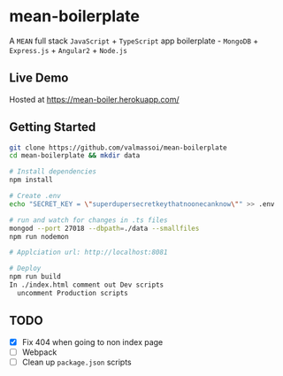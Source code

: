 # mean-boilerplate
A `MEAN` full stack `JavaScript` + `TypeScript` app boilerplate - `MongoDB` + `Express.js` + `Angular2` + `Node.js`

## Live Demo
Hosted at https://mean-boiler.herokuapp.com/

## Getting Started
```bash
git clone https://github.com/valmassoi/mean-boilerplate
cd mean-boilerplate && mkdir data

# Install dependencies
npm install

# Create .env
echo "SECRET_KEY = \"superdupersecretkeythatnoonecanknow\"" >> .env

# run and watch for changes in .ts files
mongod --port 27018 --dbpath=./data --smallfiles
npm run nodemon

# Applciation url: http://localhost:8081

# Deploy
npm run build
In ./index.html comment out Dev scripts
  uncomment Production scripts
```

## TODO
- [x] Fix 404 when going to non index page  
- [ ] Webpack  
- [ ] Clean up `package.json` scripts  
